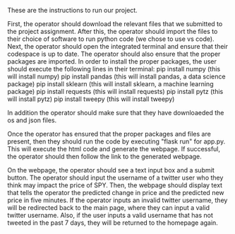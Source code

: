 These are the instructions to run our project.


First, the operator should download the relevant files that we submitted to the project assignment. After this, the operator should import the files to their choice of software to run python code (we chose to use vs code). Next, the operator should open the integrated terminal and ensure that their codespace is up to date. The operator should also ensure that the proper packages are imported. In order to install the proper packages, the user should execute the following lines in their terminal:
pip install numpy (this will install numpy)
pip install pandas (this will install pandas, a data science package)
pip install sklearn (this will install sklearn, a machine learning package)
pip install requests (this will install requests)
pip install pytz (this will install pytz)
pip install tweepy (this will install tweepy)

In addition the operator should make sure that they have downloaeded the os and json files.

Once the operator has ensured that the proper packages and files are present, then they should run the code by executing "flask run" for app.py. This will execute the html code and generate the webpage. If successful, the operator should then follow the link to the generated webpage. 

On the webpage, the operator should see a text input box and a submit button. The operator should input the username of a twitter user who they think may impact the price of SPY. Then, the webpage should display text that tells the operator the predicted change in price and the predicted new price in five minutes. If the operator inputs an invalid twitter username, they will be redirected back to the main page, where they can input a valid twitter username. Also, if the user inputs a valid username that has not tweeted in the past 7 days, they will be returned to the homepage again.
